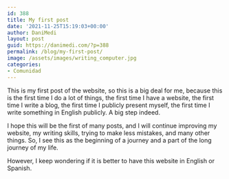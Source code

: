 ```yaml
---
id: 388
title: My first post
date: '2021-11-25T15:19:03+00:00'
author: DaniMedi
layout: post
guid: https://danimedi.com/?p=388
permalink: /blog/my-first-post/
image: /assets/images/writing_computer.jpg
categories:
- Comunidad
---
```


This is my first post of the website, so this is a big deal for me, because this is the first time I do a lot of things, the first time I have a website, the first time I write a blog, the first time I publicly present myself, the first time I write something in English publicly. A big step indeed.

I hope this will be the first of many posts, and I will continue improving my website, my writing skills, trying to make less mistakes, and many other things. So, I see this as the beginning of a journey and a part of the long journey of my life.

However, I keep wondering if it is better to have this website in English or Spanish.